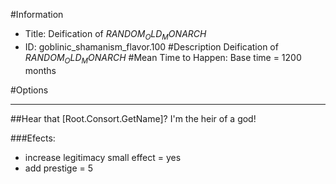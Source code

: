 #Information
 - Title: Deification of $RANDOM_OLD_MONARCH$
 - ID: goblinic_shamanism_flavor.100
#Description
Deification of $RANDOM_OLD_MONARCH$
#Mean Time to Happen:
Base time = 1200 months

#Options

___
##Hear that [Root.Consort.GetName]? I'm the heir of a god!

###Efects:<ul><li>increase legitimacy small effect = yes</li><li>add prestige = 5</li></ul>
